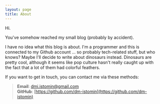 ```yaml
---
layout: page
title: About
---
```


Hi.

You've somehow reached my small blog (probably by accident).

I have no idea what this blog is about. I'm a programmer and this is connected to my Github account ... so probably tech-related stuff, but who knows? Maybe I'll decide to write about dinosaurs instead. Dinosaurs are pretty cool, although it seems like pop culture hasn't really caught up with the fact that a lot of them had colorful feathers.

If you want to get in touch, you can contact me via these methods:

> __Email__:  dmi.istomin@gmail.com<br>
> __GitHub__: [https://github.com/dm-istomin](https://github.com/dm-istomin)
